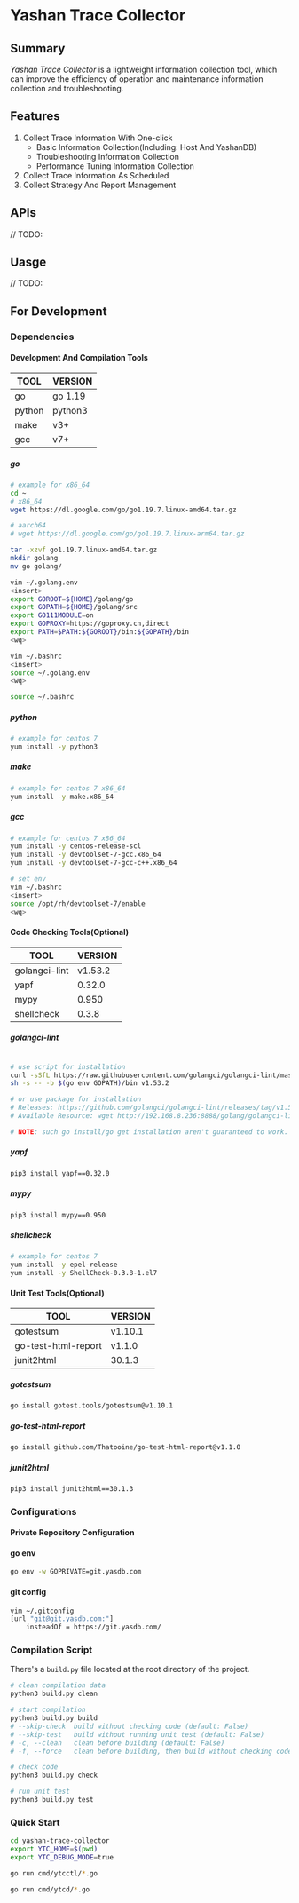 # Yashan Trace Collector

## Summary

*Yashan Trace Collector* is a lightweight information collection tool, which can improve the efficiency of operation and maintenance information collection and troubleshooting.

## Features

1. Collect Trace Information With One-click
    * Basic Information Collection(Including: Host And YashanDB)
    * Troubleshooting Information Collection
    * Performance Tuning Information Collection
2. Collect Trace Information As Scheduled
3. Collect Strategy And Report Management

## APIs

// TODO:

## Uasge

// TODO:

## For Development

### Dependencies

#### Development And Compilation Tools

| TOOL   | VERSION |
| ------ | ------- |
| go     | go 1.19 |
| python | python3 |
| make   | v3+     |
| gcc    | v7+     |

##### go

```bash
# example for x86_64
cd ~
# x86_64
wget https://dl.google.com/go/go1.19.7.linux-amd64.tar.gz

# aarch64 
# wget https://dl.google.com/go/go1.19.7.linux-arm64.tar.gz

tar -xzvf go1.19.7.linux-amd64.tar.gz
mkdir golang
mv go golang/

vim ~/.golang.env
<insert>
export GOROOT=${HOME}/golang/go
export GOPATH=${HOME}/golang/src
export GO111MODULE=on
export GOPROXY=https://goproxy.cn,direct
export PATH=$PATH:${GOROOT}/bin:${GOPATH}/bin
<wq>

vim ~/.bashrc
<insert>
source ~/.golang.env
<wq>

source ~/.bashrc
```

##### python

```bash
# example for centos 7
yum install -y python3
```

##### make

```bash
# example for centos 7 x86_64
yum install -y make.x86_64
```

##### gcc

```bash
# example for centos 7 x86_64
yum install -y centos-release-scl
yum install -y devtoolset-7-gcc.x86_64
yum install -y devtoolset-7-gcc-c++.x86_64

# set env
vim ~/.bashrc
<insert>
source /opt/rh/devtoolset-7/enable
<wq>
```

#### Code Checking Tools(Optional)

| TOOL          | VERSION |
| ------------- | ------- |
| golangci-lint | v1.53.2 |
| yapf          | 0.32.0  |
| mypy          | 0.950   |
| shellcheck    | 0.3.8   |

##### golangci-lint

```bash

# use script for installation
curl -sSfL https://raw.githubusercontent.com/golangci/golangci-lint/master/install.sh |\
sh -s -- -b $(go env GOPATH)/bin v1.53.2

# or use package for installation
# Releases: https://github.com/golangci/golangci-lint/releases/tag/v1.53.2
# Available Resource: wget http://192.168.8.236:8888/golang/golangci-lint-1.53.2-linux-amd64.tar.gz

# NOTE: such go install/go get installation aren't guaranteed to work. We recommend using binary installation.
```

##### yapf

```bash
pip3 install yapf==0.32.0
```

##### mypy

```bash
pip3 install mypy==0.950
```

##### shellcheck

```bash
# example for centos 7
yum install -y epel-release
yum install -y ShellCheck-0.3.8-1.el7
```

#### Unit Test Tools(Optional)

| TOOL                | VERSION |
| ------------------- | ------- |
| gotestsum           | v1.10.1 |
| go-test-html-report | v1.1.0  |
| junit2html          | 30.1.3  |

##### gotestsum

```bash
go install gotest.tools/gotestsum@v1.10.1
```

##### go-test-html-report

```bash
go install github.com/Thatooine/go-test-html-report@v1.1.0
```

##### junit2html

```bash
pip3 install junit2html==30.1.3
```

### Configurations

#### Private Repository Configuration

#### go env

```bash
go env -w GOPRIVATE=git.yasdb.com
```

#### git config

```bash
vim ~/.gitconfig
[url "git@git.yasdb.com:"]
    insteadOf = https://git.yasdb.com/
```

### Compilation Script

There's a `build.py` file located at the root directory of the project.

```bash
# clean compilation data
python3 build.py clean

# start compilation
python3 build.py build
# --skip-check  build without checking code (default: False)
# --skip-test   build without running unit test (default: False)
# -c, --clean   clean before building (default: False)
# -f, --force   clean before building, then build without checking code and running unit test (default: False)

# check code
python3 build.py check

# run unit test
python3 build.py test
```

### Quick Start

```bash
cd yashan-trace-collector
export YTC_HOME=$(pwd)
export YTC_DEBUG_MODE=true

go run cmd/ytcctl/*.go

go run cmd/ytcd/*.go
```
